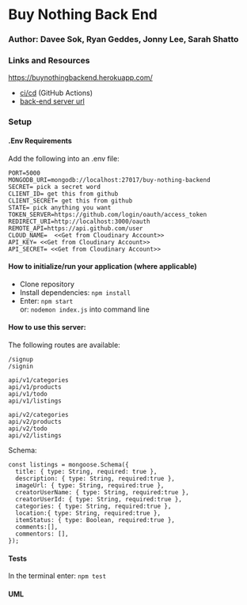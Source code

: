 # Buy Nothing Back End

### Author: Davee Sok, Ryan Geddes, Jonny Lee, Sarah Shatto

### Links and Resources

https://buynothingbackend.herokuapp.com/

- [ci/cd](https://github.com/401-javascript-final-DRJS/buy-nothing-backend/actions) (GitHub Actions)
- [back-end server url](https://buynothingbackend.herokuapp.com)

### Setup

#### .Env Requirements

Add the following into an .env file:

```
PORT=5000
MONGODB_URI=mongodb://localhost:27017/buy-nothing-backend
SECRET= pick a secret word
CLIENT_ID= get this from github
CLIENT_SECRET= get this from github
STATE= pick anything you want
TOKEN_SERVER=https://github.com/login/oauth/access_token
REDIRECT_URI=http://localhost:3000/oauth
REMOTE_API=https://api.github.com/user
CLOUD_NAME=  <<Get from Cloudinary Account>>
API_KEY= <<Get from Cloudinary Account>>
API_SECRET= <<Get from Cloudinary Account>>
```

#### How to initialize/run your application (where applicable)

- Clone repository
- Install dependencies: `npm install`
- Enter: `npm start`  
  or: `nodemon index.js` into command line

#### How to use this server:

The following routes are available:

```
/signup
/signin

api/v1/categories
api/v1/products
api/v1/todo
api/v1/listings

api/v2/categories
api/v2/products
api/v2/todo
api/v2/listings

```

Schema:

```
const listings = mongoose.Schema({
  title: { type: String, required: true },
  description: { type: String, required:true },
  imageUrl: { type: String, required:true },
  creatorUserName: { type: String, required:true },
  creatorUserId: { type: String, required:true },
  categories: { type: String, required:true },
  location:{ type: String, required:true },
  itemStatus: { type: Boolean, required:true },
  comments:[],
  commentors: [],
});
```

#### Tests

<!-- - How do you run tests?
- Any tests of note?
- Describe any tests that you did not complete, skipped, etc -->

In the terminal enter: `npm test`

#### UML

<!-- Link to an image of the UML for your application and response to events -->

<!-- Dev Notes

To see Heroku logs:

heroku logs --tail --app davee-auth-api-server

-->
